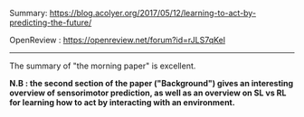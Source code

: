 Summary: https://blog.acolyer.org/2017/05/12/learning-to-act-by-predicting-the-future/

OpenReview : https://openreview.net/forum?id=rJLS7qKel

------------------------------------

The summary of "the morning paper" is excellent. 

**N.B : the second section of the paper ("Background") gives an interesting overview of sensorimotor prediction, as well as an overview on SL vs RL for learning how to act by interacting with an environment.** 
